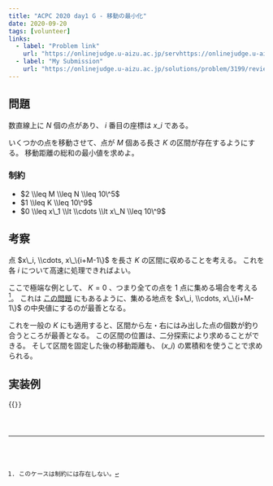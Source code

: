 ```yaml
---
title: "ACPC 2020 day1 G - 移動の最小化"
date: 2020-09-20
tags: [volunteer]
links:
  - label: "Problem link"
    url: "https://onlinejudge.u-aizu.ac.jp/servhttps://onlinejudge.u-aizu.ac.jp/challenges/sources/VPC/TUATPC/3199"
  - label: "My Submission"
    url: "https://onlinejudge.u-aizu.ac.jp/solutions/problem/3199/review/4856261/misteer/C++17"
---
```


## 問題

数直線上に $N$ 個の点があり、 $i$ 番目の座標は $x\_i$ である。

いくつかの点を移動させて、点が $M$ 個ある長さ $K$ の区間が存在するようにする。
移動距離の総和の最小値を求めよ。

### 制約

- $2 \\leq M \\leq N \\leq 10\^5$
- $1 \\leq K \\leq 10\^9$
- $0 \\leq x\_1 \\lt \\cdots \\lt x\_N \\leq 10\^9$

## 考察

点 $x\_i, \\cdots, x\_\{i+M-1\}$ を長さ $K$ の区間に収めることを考える。
これを各 $i$ について高速に処理できればよい。

ここで極端な例として、 $K=0$ 、つまり全ての点を 1 点に集める場合を考える[^zero]。
これは [この問題](https://atcoder.jp/contests/arc100/tasks/arc100_a) にもあるように、集める地点を $x\_i, \\cdots, x\_\{i+M-1\}$ の中央値にするのが最善となる。

[^zero]: このケースは制約には存在しない。

これを一般の $K$ にも適用すると、区間から左・右にはみ出した点の個数が釣り合うところが最善となる。
この区間の位置は、二分探索により求めることができる。
そして区間を固定した後の移動距離も、 $(x\_i)$ の累積和を使うことで求められる。

## 実装例

{{<code file="0.cpp" language="cpp">}}
